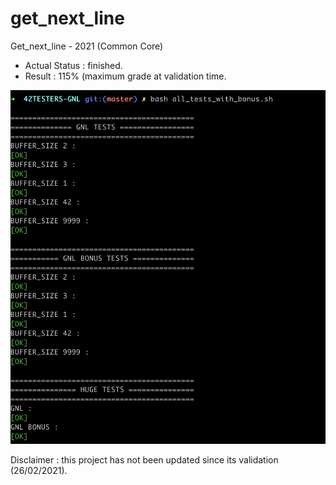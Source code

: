 # get_next_line
Get_next_line - 2021 (Common Core)

- Actual Status : finished.
- Result        : 115% (maximum grade at validation time.

![Alt text](/gnl.png?raw=true "Tripouille test OK")

Disclaimer : this project has not been updated since its validation (26/02/2021).
